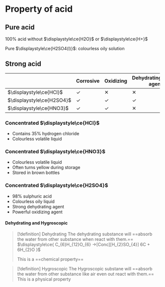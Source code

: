 # Property of acid

## Pure acid
100% acid without $\displaystyle\ce{H2O}$ or $\displaystyle\ce{H+}$

Pure $\displaystyle\ce{H2SO4(l)}$: colourless oily solution 

## Strong acid 

|                                   | Corrosive | Oxidizing | Dehydrating/drying agent |
| --------------------------------- | --------- | --------- | ------------------------ |
| $\displaystyle\ce{HCl}$           | ✓         | ✕         | ✕                        |
| $\displaystyle\ce{H2SO4}$         | ✓         | ✓         | ✓                        |
| $\displaystyle\ce{HNO3}$          | ✓         | ✓         | ✕                        |

### Concentrated $\displaystyle\ce{HCl}$
- Contains 35% hydrogen chloride
- Colourless volatile liquid

### Concentrated $\displaystyle\ce{HNO3}$
- Colourless volatile liquid
- Often turns yellow during storage
- Stored in brown bottles

### Concentrated $\displaystyle\ce{H2SO4}$
- 98% sulphuric acid
- Colourless oily liquid
- Strong dehydrating agent
- Powerful oxidizing agent

#### Dehydrating and Hygroscopic 

> [!definition] Dehydrating
> The dehydrating substance will ==absorb the water from other substance when react with them.==
> $\displaystyle\ce{ C_{6}H_{12}O_{6} ->[Conc][H_{2}SO_{4}] 6C + 6H_{2}O  }$
> 
> This is a ==chemical property==
> 

> [!definition] Hygroscopic
> The Hygroscopic substane will ==absorb the water from other substance like air even out react with them.==
> This is a physical property





